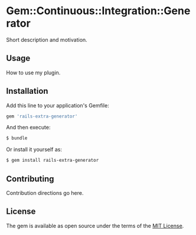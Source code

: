 # Gem::Continuous::Integration::Generator
Short description and motivation.

## Usage
How to use my plugin.

## Installation
Add this line to your application's Gemfile:

```ruby
gem 'rails-extra-generator'
```

And then execute:
```bash
$ bundle
```

Or install it yourself as:
```bash
$ gem install rails-extra-generator
```

## Contributing
Contribution directions go here.

## License
The gem is available as open source under the terms of the [MIT License](http://opensource.org/licenses/MIT).

